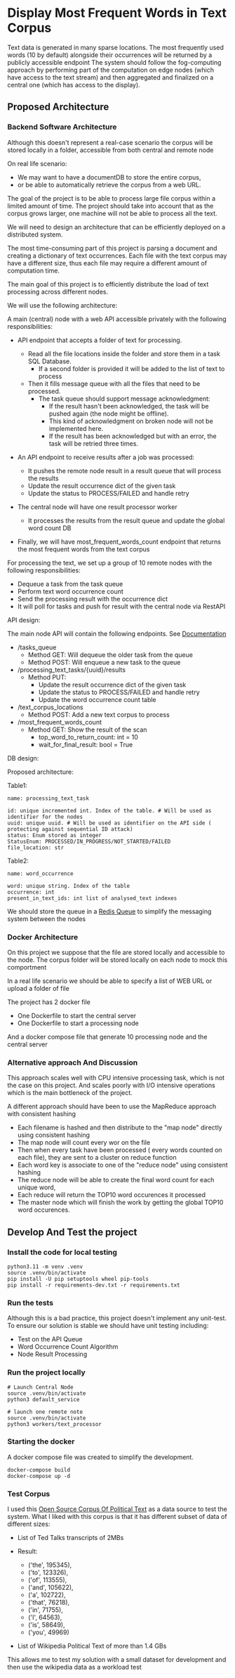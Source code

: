 # Display Most Frequent Words in Text Corpus

Text data is generated in many sparse locations.
The most frequently used words (10 by default) alongside their occurrences  will be returned by a publicly accessible endpoint
The system should follow the fog-computing approach by performing part of the computation on edge nodes
(which have access to the text stream) and then aggregated and finalized on a central one
(which has access to the display).

## Proposed Architecture

### Backend Software Architecture
Although this doesn't represent a real-case scenario the corpus will be stored locally in a folder,
accessible from both central and remote node

On real life scenario:
- We may want to have a documentDB to store the entire corpus,
- or be able to automatically retrieve the corpus from a web URL.

The goal of the project is to be able to process large file corpus within a 
limited amount of time. The project should take into account that as the corpus grows larger, 
one machine will not be able to process all the text.

We will need to design an architecture that can be efficiently deployed on a distributed system.

The most time-consuming part of this project is parsing a document and creating a dictionary of text occurrences.
Each file with the text corpus may have a different size, thus each file may require a different amount of computation time.

The main goal of this project is to efficiently distribute the load of text processing across different nodes.

We will use the following architecture:

A main (central) node with a web API accessible privately with the following responsibilities:

- API endpoint that accepts a folder of text for processing.
  - Read all the file locations inside the folder and store them in a task SQL Database.
    - If a second folder is provided it will be added to the list of text to process
  - Then it fills message queue with all the files that need to be processed.
    - The task queue should support message acknowledgment:
      - If the result hasn't been acknowledged, the task will be pushed again (the node might be offline).
      - This kind of acknowledgment on broken node  will not be implemented here.
      - If the result has been acknowledged but with an error, the task will be retried three times. 

- An API endpoint to receive results after a job was processed:
  - It pushes the remote node result in a result queue that will process the results
  - Update the result occurrence dict of the given task
  - Update the status to PROCESS/FAILED and handle retry

- The central node will have one result processor worker
  - It processes the results from the result queue and update the global word count DB

- Finally, we will have most_frequent_words_count endpoint  that returns the most frequent words from the text corpus

For processing the text, we set up a group of 10 remote nodes with the following responsibilities:
  - Dequeue a task from the task queue
  - Perform text word occurrence count
  - Send the processing result with the occurrence dict
  - It will poll for tasks and push for result with the central node via RestAPI

API design:

The main node API will contain the following endpoints. See [Documentation](default_service/openapi.yaml)
- /tasks_queue
  - Method GET: Will dequeue the older task from the queue
  - Method POST: Will enqueue a new task to the queue
- /processing_text_tasks/{uuid}/results
  - Method PUT: 
    - Update the result occurrence dict of the given task
    - Update the status to PROCESS/FAILED and handle retry
    - Update the word occurrence count table
- /text_corpus_locations
  - Method POST: Add a new text corpus to process
- /most_frequent_words_count
  - Method GET: Show the result of the scan
    - top_word_to_return_count: int = 10
    - wait_for_final_result: bool = True

DB design:

Proposed architecture:

Table1:

    name: processing_text_task

    id: unique incremented int. Index of the table. # Will be used as identifier for the nodes
    uuid: unique uuid. # Will be used as identifier on the API side ( protecting against sequential ID attack)
    status: Enum stored as integer  
    StatusEnum: PROCESSED/IN_PROGRESS/NOT_STARTED/FAILED
    file_location: str

Table2:

    name: word_occurrence
      
    word: unique string. Index of the table
    occurrence: int
    present_in_text_ids: int list of analysed_text indexes

We should store the queue in a [Redis Queue](https://redis.com/glossary/redis-queue) to simplify the messaging system between the nodes

### Docker Architecture

On this project we suppose that the file are stored locally and accessible to the node.
The corpus folder will be stored locally on each node to mock this comportment

In a real life scenario we should be able to specify a list of WEB URL or upload a folder of file

The project has 2 docker file

- One Dockerfile to start the central server
- One Dockerfile to start a processing node

And a docker compose file that generate 10 processing node and the central server 

### Alternative approach And Discussion

This approach scales well with CPU intensive processing task, which is not the case on this project.
And scales poorly with I/O intensive operations which is the main bottleneck of the project.

A different approach should have been to use the MapReduce approach with consistent hashing

- Each filename is hashed and then distribute to the  "map node" directly using consistent hashing
- The map node will count every wor on the file
- Then when every task have been processed ( every words counted on each file), they are sent to a cluster on reduce function
- Each word key is associate to one of the "reduce node" using consistent hashing
- The reduce node will be able to create the final word count for each unique word,
- Each reduce will return the TOP10 word occurences it processed
- The master node which will finish the work by getting the global TOP10 word occurences.

## Develop And Test the project

### Install the code for local testing

    python3.11 -m venv .venv
    source .venv/bin/activate
    pip install -U pip setuptools wheel pip-tools
    pip install -r requirements-dev.txt -r requirements.txt



### Run the tests

Although this is a bad practice, this project doesn't implement any unit-test.
To ensure our solution is stable we should have unit testing including:

- Test on the API Queue
- Word Occurrence Count Algorithm
- Node Result Processing

### Run the project locally

    # Launch Central Node
    source .venv/bin/activate
    python3 default_service

    # launch one remote note
    source .venv/bin/activate
    python3 workers/text_processor


### Starting the docker

A docker compose file was created to simplify the development.

    docker-compose build
    docker-compose up -d


### Test Corpus

I used this [Open Source Corpus Of Political Text](https://dataverse.harvard.edu/dataset.xhtml?persistentId=doi:10.7910/DVN/YU5JPQ)
as a data source to test the system. 
What I liked with this corpus is that it has different subset of data of different sizes:
- List of Ted Talks transcripts of 2MBs

- Result:
  - ('the', 195345), 
  - ('to', 123326),
  - ('of', 113555), 
  - ('and', 105622),
  - ('a', 102722), 
  - ('that', 76218), 
  - ('in', 71755), 
  - ('I', 64563), 
  - ('is', 58649),
  - ('you', 49969)

- List of Wikipedia Political Text of more than 1.4 GBs

This allows me to test my solution with a small dataset for development
and then use the wikipedia data as a workload test


